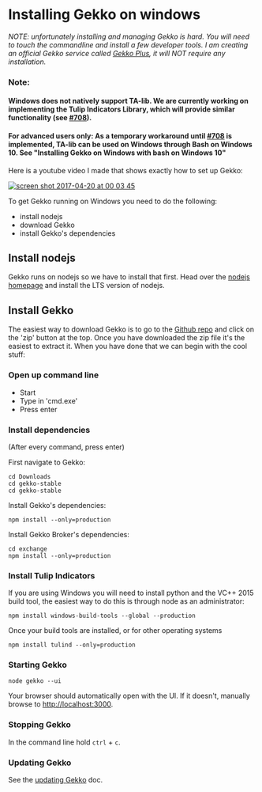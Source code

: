 # Installing Gekko on windows

*NOTE: unfortunately installing and managing Gekko is hard. You will need to touch the commandline and install a few developer tools. I am creating an official Gekko service called [Gekko Plus](https://gekkoplus.com/), it will NOT require any installation.*

### Note:
#### Windows does not natively support TA-lib. We are currently working on implementing the Tulip Indicators Library, which will provide similar functionality (see [#708](https://github.com/askmike/gekko/issues/708)).
#### For advanced users only: As a temporary workaround until [#708](https://github.com/askmike/gekko/issues/708) is implemented, TA-lib can be used on Windows through Bash on Windows 10. See "Installing Gekko on Windows with bash on Windows 10"

Here is a youtube video I made that shows exactly how to set up Gekko:

[![screen shot 2017-04-20 at 00 03 45](https://cloud.githubusercontent.com/assets/969743/25205894/e7f4ea64-255c-11e7-891b-28c080a9fbf2.png)](https://www.youtube.com/watch?v=R68IwVujju8)

To get Gekko running on Windows you need to do the following:

- install nodejs
- download Gekko
- install Gekko's dependencies

## Install nodejs

Gekko runs on nodejs so we have to install that first. Head over the [nodejs homepage](http://nodejs.org/) and install the LTS version of nodejs.

## Install Gekko

The easiest way to download Gekko is to go to the [Github repo](https://github.com/askmike/gekko) and click on the 'zip' button at the top. Once you have downloaded the zip file it's the easiest to extract it. When you have done that we can begin with the cool stuff:

### Open up command line

* Start 
* Type in 'cmd.exe'
* Press enter

### Install dependencies

(After every command, press enter)

First navigate to Gekko:

    cd Downloads
    cd gekko-stable
    cd gekko-stable
    
Install Gekko's dependencies:

    npm install --only=production

Install Gekko Broker's dependencies:

    cd exchange
    npm install --only=production

### Install Tulip Indicators

If you are using Windows you will need to install python and the VC++ 2015 build tool, the easiest way to do this is through node as an administrator:

    npm install windows-build-tools --global --production

Once your build tools are installed, or for other operating systems

    npm install tulind --only=production
    
### Starting Gekko

    node gekko --ui

Your browser should automatically open with the UI. If it doesn't, manually browse to [http://localhost:3000](http://localhost:3000).
    
### Stopping Gekko

In the command line hold `ctrl` + `c`.

### Updating Gekko

See the [updating Gekko](./updating_gekko.md) doc.

